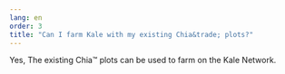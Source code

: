 ```yaml
---
lang: en
order: 3
title: "Can I farm Kale with my existing Chia&trade; plots?"
---
```


Yes, The existing Chia&trade; plots can be used to farm on the Kale Network.
